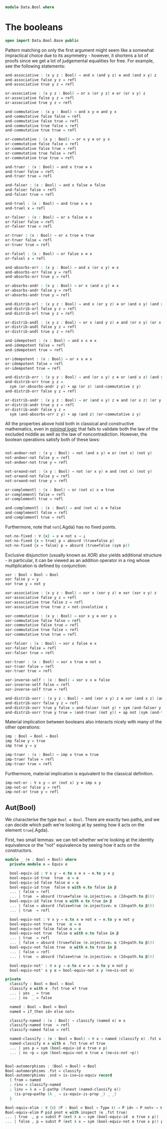 <!--
```agda
open import 1Lab.Prelude

open import Data.Dec.Base
open import Data.Sum.Base
open import Data.Id.Base

open is-equiv
open is-contr
open is-iso
```
-->

```agda
module Data.Bool where
```

# The booleans

```agda
open import Data.Bool.Base public
```

Pattern matching on only the first argument might seem like a somewhat impractical choice
due to its asymmetry - however, it shortens a lot of proofs since we get a lot of judgemental
equalities for free. For example, see the following statements:

```agda
and-associative : (x y z : Bool) → and x (and y z) ≡ and (and x y) z
and-associative false y z = refl
and-associative true y z = refl

or-associative : (x y z : Bool) → or x (or y z) ≡ or (or x y) z
or-associative false y z = refl
or-associative true y z = refl

and-commutative : (x y : Bool) → and x y ≡ and y x
and-commutative false false = refl
and-commutative false true = refl
and-commutative true false = refl
and-commutative true true = refl

or-commutative : (x y : Bool) → or x y ≡ or y x
or-commutative false false = refl
or-commutative false true = refl
or-commutative true false = refl
or-commutative true true = refl

and-truer : (x : Bool) → and x true ≡ x
and-truer false = refl
and-truer true = refl

and-falser : (x : Bool) → and x false ≡ false
and-falser false = refl
and-falser true = refl

and-truel : (x : Bool) → and true x ≡ x
and-truel x = refl

or-falser : (x : Bool) → or x false ≡ x
or-falser false = refl
or-falser true = refl

or-truer : (x : Bool) → or x true ≡ true
or-truer false = refl
or-truer true = refl

or-falsel : (x : Bool) → or false x ≡ x
or-falsel x = refl

and-absorbs-orr : (x y : Bool) → and x (or x y) ≡ x
and-absorbs-orr false y = refl
and-absorbs-orr true y = refl

or-absorbs-andr : (x y : Bool) → or x (and x y) ≡ x
or-absorbs-andr false y = refl
or-absorbs-andr true y = refl

and-distrib-orl : (x y z : Bool) → and x (or y z) ≡ or (and x y) (and x z)
and-distrib-orl false y z = refl
and-distrib-orl true y z = refl

or-distrib-andl : (x y z : Bool) → or x (and y z) ≡ and (or x y) (or x z)
or-distrib-andl false y z = refl
or-distrib-andl true y z = refl

and-idempotent : (x : Bool) → and x x ≡ x
and-idempotent false = refl
and-idempotent true = refl

or-idempotent : (x : Bool) → or x x ≡ x
or-idempotent false = refl
or-idempotent true = refl

and-distrib-orr : (x y z : Bool) → and (or x y) z ≡ or (and x z) (and y z)
and-distrib-orr true y z =
  sym (or-absorbs-andr z y) ∙ ap (or z) (and-commutative z y)
and-distrib-orr false y z = refl

or-distrib-andr : (x y z : Bool) → or (and x y) z ≡ and (or x z) (or y z)
or-distrib-andr true y z = refl
or-distrib-andr false y z =
  sym (and-absorbs-orr z y) ∙ ap (and z) (or-commutative z y)
```

<!--
```agda
and-reflect-true-l : ∀ {x y} → and x y ≡ true → x ≡ true
and-reflect-true-l {x = true} p = refl
and-reflect-true-l {x = false} p = p

and-reflect-true-r : ∀ {x y} → and x y ≡ true → y ≡ true
and-reflect-true-r {x = true} {y = true} p = refl
and-reflect-true-r {x = false} {y = true} p = refl
and-reflect-true-r {x = true} {y = false} p = p
and-reflect-true-r {x = false} {y = false} p = p

or-reflect-true : ∀ {x y} → or x y ≡ true → x ≡ true ⊎ y ≡ true
or-reflect-true {x = true} {y = y} p = inl refl
or-reflect-true {x = false} {y = true} p = inr refl
or-reflect-true {x = false} {y = false} p = absurd (true≠false (sym p))

or-reflect-false-l : ∀ {x y} → or x y ≡ false → x ≡ false
or-reflect-false-l {x = true} p = absurd (true≠false p)
or-reflect-false-l {x = false} p = refl

or-reflect-false-r : ∀ {x y} → or x y ≡ false → y ≡ false
or-reflect-false-r {x = true} {y = true} p = absurd (true≠false p)
or-reflect-false-r {x = true} {y = false} p = refl
or-reflect-false-r {x = false} {y = true} p = absurd (true≠false p)
or-reflect-false-r {x = false} {y = false} p = refl

and-reflect-false : ∀ {x y} → and x y ≡ false → x ≡ false ⊎ y ≡ false
and-reflect-false {x = true} {y = y} p = inr p
and-reflect-false {x = false} {y = y} p = inl refl
```
-->

All the properties above hold both in classical and constructive mathematics, even in
*[minimal logic][2]* that fails to validate both the law of the excluded middle as well
as the law of noncontradiction. However, the boolean operations satisfy both of these laws:

```agda

not-and≡or-not : (x y : Bool) → not (and x y) ≡ or (not x) (not y)
not-and≡or-not false y = refl
not-and≡or-not true y = refl

not-or≡and-not : (x y : Bool) → not (or x y) ≡ and (not x) (not y)
not-or≡and-not false y = refl
not-or≡and-not true y = refl

or-complementl : (x : Bool) → or (not x) x ≡ true
or-complementl false = refl
or-complementl true = refl

and-complementl : (x : Bool) → and (not x) x ≡ false
and-complementl false = refl
and-complementl true = refl
```

[1]: <https://en.wikipedia.org/wiki/Boolean_algebra_(structure)> "Boolean algebra"
[2]: <https://en.wikipedia.org/wiki/Minimal_logic> "Minimal logic"

Furthermore, note that `not`{.Agda} has no fixed points.

```agda
not-no-fixed : ∀ {x} → x ≡ not x → ⊥
not-no-fixed {x = true} p = absurd (true≠false p)
not-no-fixed {x = false} p = absurd (true≠false (sym p))
```

Exclusive disjunction (usually known as *XOR*) also yields additional structure -
in particular, it can be viewed as an addition operator in a ring whose multiplication
is defined by conjunction:

```agda
xor : Bool → Bool → Bool
xor false y = y
xor true y = not y

xor-associative : (x y z : Bool) → xor x (xor y z) ≡ xor (xor x y) z
xor-associative false y z = refl
xor-associative true false z = refl
xor-associative true true z = not-involutive z

xor-commutative : (x y : Bool) → xor x y ≡ xor y x
xor-commutative false false = refl
xor-commutative false true = refl
xor-commutative true false = refl
xor-commutative true true = refl

xor-falser : (x : Bool) → xor x false ≡ x
xor-falser false = refl
xor-falser true = refl

xor-truer : (x : Bool) → xor x true ≡ not x
xor-truer false = refl
xor-truer true = refl

xor-inverse-self : (x : Bool) → xor x x ≡ false
xor-inverse-self false = refl
xor-inverse-self true = refl

and-distrib-xorr : (x y z : Bool) → and (xor x y) z ≡ xor (and x z) (and y z)
and-distrib-xorr false y z = refl
and-distrib-xorr true y false = and-falser (not y) ∙ sym (and-falser y)
and-distrib-xorr true y true = (and-truer (not y)) ∙ ap not (sym (and-truer y))
```

Material implication between booleans also interacts nicely with many of the other operations:

```agda
imp : Bool → Bool → Bool
imp false y = true
imp true y = y

imp-truer : (x : Bool) → imp x true ≡ true
imp-truer false = refl
imp-truer true = refl
```

Furthermore, material implication is equivalent to the classical definition.

```agda
imp-not-or : ∀ x y → or (not x) y ≡ imp x y
imp-not-or false y = refl
imp-not-or true y = refl
```

<!--
```agda
not-inj : ∀ {x y} → not x ≡ not y → x ≡ y
not-inj {x = true}  {y = true}  p = refl
not-inj {x = true}  {y = false} p = sym p
not-inj {x = false} {y = true}  p = sym p
not-inj {x = false} {y = false} p = refl

ne→is-not : ∀ {x y} → x ≠ y → x ≡ not y
ne→is-not {true}  {true}  p = absurd (p refl)
ne→is-not {true}  {false} p = refl
ne→is-not {false} {true}  p = refl
ne→is-not {false} {false} p = absurd (p refl)
```
-->

## Aut(Bool)

We characterise the type `Bool ≡ Bool`. There are exactly two paths, and
we can decide which path we're looking at by seeing how it acts on the
element `true`{.Agda}.

First, two small lemmas: we can tell whether we're looking at the
identity equivalence or the "not" equivalence by seeing how it acts on
the constructors.

```agda
module _ (e : Bool ≃ Bool) where
  private module e = Equiv e

  bool-equiv-id : ∀ x y → e.to x ≡ x → e.to y ≡ y
  bool-equiv-id true  true  α = α
  bool-equiv-id false false α = α
  bool-equiv-id true  false α with e.to false in β
  ... | false = refl
  ... | true  = absurd (true≠false (e.injective₂ α (Id≃path.to β)))
  bool-equiv-id false true α with e.to true in β
  ... | false = absurd (false≠true (e.injective₂ α (Id≃path.to β)))
  ... | true  = refl

  bool-equiv-not : ∀ x y → e.to x ≡ not x → e.to y ≡ not y
  bool-equiv-not true  true  α = α
  bool-equiv-not false false α = α
  bool-equiv-not true  false α with e.to false in β
  ... | true  = refl
  ... | false = absurd (true≠false (e.injective₂ α (Id≃path.to β)))
  bool-equiv-not false true  α with e.to true in β
  ... | false = refl
  ... | true  = absurd (false≠true (e.injective₂ α (Id≃path.to β)))

  bool-equiv-not' : ∀ x y → e.to x ≠ x → e.to y ≡ not y
  bool-equiv-not' x y α = bool-equiv-not x y (ne→is-not α)
```

```agda
private
  classify : Bool ≃ Bool → Bool
  classify e with e .fst true ≡? true
  ... | yes _ = true
  ... | no  _ = false

  named : Bool → Bool ≃ Bool
  named = if_then id≃ else not≃

  classify-named : (x : Bool) → classify (named x) ≡ x
  classify-named true  = refl
  classify-named false = refl

  named-classify : (e : Bool ≃ Bool) → ∀ x → named (classify e) .fst x ≡ e .fst x
  named-classify e x with e .fst true ≡? true
  ... | yes p = sym (bool-equiv-id e true x p)
  ... | no ¬p = sym (bool-equiv-not e true x (ne→is-not ¬p))


Bool-automorphisms : (Bool ≃ Bool) ≃ Bool
Bool-automorphisms .fst = classify
Bool-automorphisms .snd = is-iso→is-equiv record
  { from = named
  ; rinv = classify-named
  ; linv = λ e → Σ-pathp (funext (named-classify e))
    (is-prop→pathp (λ _ → is-equiv-is-prop _) _ _)
  }

Bool-equiv-elim : ∀ {ℓ} (P : Bool ≃ Bool → Type ℓ) → P id≃ → P not≃ → ∀ e → P e
Bool-equiv-elim P pid pnot e with inspect (e .fst true)
... | true  , p = subst P (ext λ x → sym (bool-equiv-id  e true x p))  pid
... | false , p = subst P (ext λ x → sym (bool-equiv-not e true x p)) pnot
```
